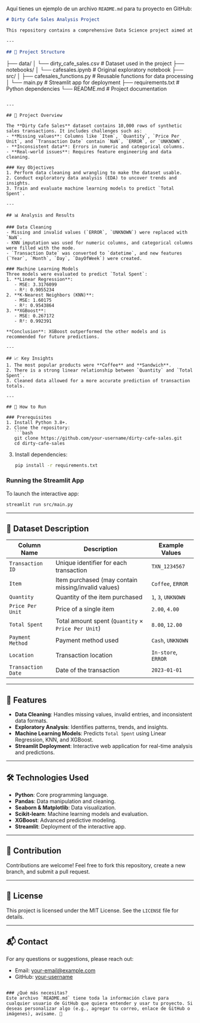 Aquí tienes un ejemplo de un archivo `README.md` para tu proyecto en GitHub:  

```markdown
# Dirty Cafe Sales Analysis Project

This repository contains a comprehensive Data Science project aimed at cleaning, analyzing, and modeling a dirty dataset simulating cafe sales. The dataset is intentionally messy, with missing values, inconsistencies, and errors, providing a realistic scenario for data cleaning and machine learning.

---

## 📂 Project Structure

```
├── data/
│   └── dirty_cafe_sales.csv    # Dataset used in the project
├── notebooks/
│   └── cafesales.ipynb         # Original exploratory notebook
├── src/
│   ├── cafesales_functions.py  # Reusable functions for data processing
│   └── main.py                 # Streamlit app for deployment
├── requirements.txt            # Python dependencies
└── README.md                   # Project documentation
```

---

## 📝 Project Overview

The **Dirty Cafe Sales** dataset contains 10,000 rows of synthetic sales transactions. It includes challenges such as:
- **Missing values**: Columns like `Item`, `Quantity`, `Price Per Unit`, and `Transaction Date` contain `NaN`, `ERROR`, or `UNKNOWN`.
- **Inconsistent data**: Errors in numeric and categorical columns.
- **Real-world issues**: Requires feature engineering and data cleaning.

### Key Objectives
1. Perform data cleaning and wrangling to make the dataset usable.
2. Conduct exploratory data analysis (EDA) to uncover trends and insights.
3. Train and evaluate machine learning models to predict `Total Spent`.

---

## 📊 Analysis and Results

### Data Cleaning
- Missing and invalid values (`ERROR`, `UNKNOWN`) were replaced with `NaN`.
- KNN imputation was used for numeric columns, and categorical columns were filled with the mode.
- `Transaction Date` was converted to `datetime`, and new features (`Year`, `Month`, `Day`, `DayOfWeek`) were created.

### Machine Learning Models
Three models were evaluated to predict `Total Spent`:
1. **Linear Regression**:
   - MSE: 3.3176099
   - R²: 0.9055234
2. **K-Nearest Neighbors (KNN)**:
   - MSE: 1.60175
   - R²: 0.9543864
3. **XGBoost**:
   - MSE: 0.267172
   - R²: 0.992391

**Conclusion**: XGBoost outperformed the other models and is recommended for future predictions.

---

## 📈 Key Insights
1. The most popular products were **Coffee** and **Sandwich**.
2. There is a strong linear relationship between `Quantity` and `Total Spent`.
3. Cleaned data allowed for a more accurate prediction of transaction totals.

---

## 🚀 How to Run

### Prerequisites
1. Install Python 3.8+.
2. Clone the repository:
   ```bash
   git clone https://github.com/your-username/dirty-cafe-sales.git
   cd dirty-cafe-sales
   ```
3. Install dependencies:
   ```bash
   pip install -r requirements.txt
   ```

### Running the Streamlit App
To launch the interactive app:
```bash
streamlit run src/main.py
```

---

## 📂 Dataset Description

| Column Name       | Description                                           | Example Values      |
|--------------------|-------------------------------------------------------|---------------------|
| `Transaction ID`   | Unique identifier for each transaction                | `TXN_1234567`       |
| `Item`            | Item purchased (may contain missing/invalid values)   | `Coffee`, `ERROR`   |
| `Quantity`        | Quantity of the item purchased                        | `1`, `3`, `UNKNOWN` |
| `Price Per Unit`  | Price of a single item                                | `2.00`, `4.00`      |
| `Total Spent`     | Total amount spent (`Quantity` × `Price Per Unit`)    | `8.00`, `12.00`     |
| `Payment Method`  | Payment method used                                   | `Cash`, `UNKNOWN`   |
| `Location`        | Transaction location                                  | `In-store`, `ERROR` |
| `Transaction Date`| Date of the transaction                               | `2023-01-01`        |

---

## 🌟 Features

- **Data Cleaning**: Handles missing values, invalid entries, and inconsistent data formats.
- **Exploratory Analysis**: Identifies patterns, trends, and insights.
- **Machine Learning Models**: Predicts `Total Spent` using Linear Regression, KNN, and XGBoost.
- **Streamlit Deployment**: Interactive web application for real-time analysis and predictions.

---

## 🛠️ Technologies Used

- **Python**: Core programming language.
- **Pandas**: Data manipulation and cleaning.
- **Seaborn & Matplotlib**: Data visualization.
- **Scikit-learn**: Machine learning models and evaluation.
- **XGBoost**: Advanced predictive modeling.
- **Streamlit**: Deployment of the interactive app.

---

## 🤝 Contribution

Contributions are welcome! Feel free to fork this repository, create a new branch, and submit a pull request.

---

## 📄 License

This project is licensed under the MIT License. See the `LICENSE` file for details.

---

## 📬 Contact

For any questions or suggestions, please reach out:
- Email: your-email@example.com
- GitHub: [your-username](https://github.com/your-username)
```

### ¿Qué más necesitas?
Este archivo `README.md` tiene toda la información clave para cualquier usuario de GitHub que quiera entender y usar tu proyecto. Si deseas personalizar algo (e.g., agregar tu correo, enlace de GitHub o imágenes), avísame. 🚀
